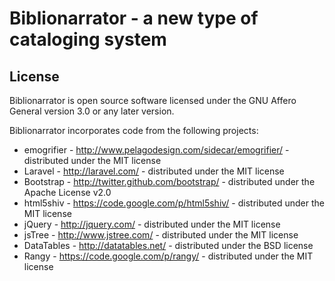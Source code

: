 # Biblionarrator - a new type of cataloging system


## License

Biblionarrator is open source software licensed under the GNU Affero General version 3.0 or any later version.

Biblionarrator incorporates code from the following projects:
* emogrifier - http://www.pelagodesign.com/sidecar/emogrifier/ - distributed under the MIT license
* Laravel - http://laravel.com/ - distributed under the MIT license
* Bootstrap - http://twitter.github.com/bootstrap/ - distributed under the Apache License v2.0
* html5shiv - https://code.google.com/p/html5shiv/ - distributed under the MIT license
* jQuery - http://jquery.com/ - distributed under the MIT license
* jsTree - http://www.jstree.com/ - distributed under the MIT license
* DataTables - http://datatables.net/ - distributed under the BSD license
* Rangy - https://code.google.com/p/rangy/ - distributed under the MIT license
